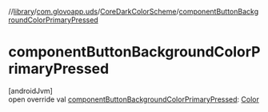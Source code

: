 //[library](../../../index.md)/[com.glovoapp.uds](../index.md)/[CoreDarkColorScheme](index.md)/[componentButtonBackgroundColorPrimaryPressed](component-button-background-color-primary-pressed.md)

# componentButtonBackgroundColorPrimaryPressed

[androidJvm]\
open override val [componentButtonBackgroundColorPrimaryPressed](component-button-background-color-primary-pressed.md): [Color](https://developer.android.com/reference/kotlin/androidx/compose/ui/graphics/Color.html)
